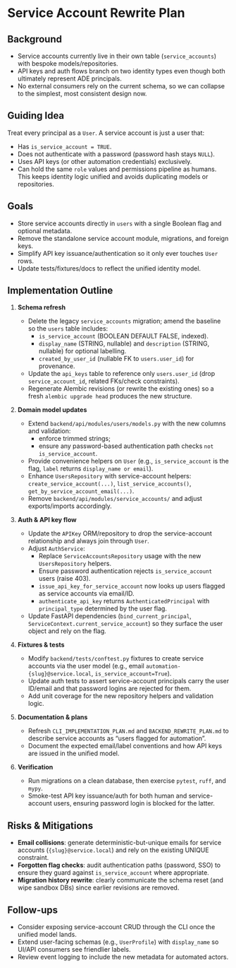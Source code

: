 # Service Account Rewrite Plan

## Background
- Service accounts currently live in their own table (`service_accounts`) with bespoke models/repositories.
- API keys and auth flows branch on two identity types even though both ultimately represent ADE principals.
- No external consumers rely on the current schema, so we can collapse to the simplest, most consistent design now.

## Guiding Idea
Treat every principal as a `User`. A service account is just a user that:
- Has `is_service_account = TRUE`.
- Does not authenticate with a password (password hash stays `NULL`).
- Uses API keys (or other automation credentials) exclusively.
- Can hold the same `role` values and permissions pipeline as humans.
This keeps identity logic unified and avoids duplicating models or repositories.

## Goals
- Store service accounts directly in `users` with a single Boolean flag and optional metadata.
- Remove the standalone service account module, migrations, and foreign keys.
- Simplify API key issuance/authentication so it only ever touches `User` rows.
- Update tests/fixtures/docs to reflect the unified identity model.

## Implementation Outline
1. **Schema refresh**
   - Delete the legacy `service_accounts` migration; amend the baseline so the `users` table includes:
     - `is_service_account` (BOOLEAN DEFAULT FALSE, indexed).
     - `display_name` (STRING, nullable) and `description` (STRING, nullable) for optional labelling.
     - `created_by_user_id` (nullable FK to `users.user_id`) for provenance.
   - Update the `api_keys` table to reference only `users.user_id` (drop `service_account_id`, related FKs/check constraints).
   - Regenerate Alembic revisions (or rewrite the existing ones) so a fresh `alembic upgrade head` produces the new structure.

2. **Domain model updates**
   - Extend `backend/api/modules/users/models.py` with the new columns and validation:
     - enforce trimmed strings;
     - ensure any password-based authentication path checks `not is_service_account`.
   - Provide convenience helpers on `User` (e.g., `is_service_account` is the flag, `label` returns `display_name or email`).
   - Enhance `UsersRepository` with service-account helpers: `create_service_account(...)`, `list_service_accounts()`, `get_by_service_account_email(...)`.
   - Remove `backend/api/modules/service_accounts/` and adjust exports/imports accordingly.

3. **Auth & API key flow**
   - Update the `APIKey` ORM/repository to drop the service-account relationship and always join through `User`.
   - Adjust `AuthService`:
     - Replace `ServiceAccountsRepository` usage with the new `UsersRepository` helpers.
     - Ensure password authentication rejects `is_service_account` users (raise 403).
     - `issue_api_key_for_service_account` now looks up users flagged as service accounts via email/ID.
     - `authenticate_api_key` returns `AuthenticatedPrincipal` with `principal_type` determined by the user flag.
   - Update FastAPI dependencies (`bind_current_principal`, `ServiceContext.current_service_account`) so they surface the user object and rely on the flag.

4. **Fixtures & tests**
   - Modify `backend/tests/conftest.py` fixtures to create service accounts via the user model (e.g., email `automation-{slug}@service.local`, `is_service_account=True`).
   - Update auth tests to assert service-account principals carry the user ID/email and that password logins are rejected for them.
   - Add unit coverage for the new repository helpers and validation logic.

5. **Documentation & plans**
   - Refresh `CLI_IMPLEMENTATION_PLAN.md` and `BACKEND_REWRITE_PLAN.md` to describe service accounts as “users flagged for automation”.
   - Document the expected email/label conventions and how API keys are issued in the unified model.

6. **Verification**
   - Run migrations on a clean database, then exercise `pytest`, `ruff`, and `mypy`.
   - Smoke-test API key issuance/auth for both human and service-account users, ensuring password login is blocked for the latter.

## Risks & Mitigations
- **Email collisions**: generate deterministic-but-unique emails for service accounts (`{slug}@service.local`) and rely on the existing UNIQUE constraint.
- **Forgotten flag checks**: audit authentication paths (password, SSO) to ensure they guard against `is_service_account` where appropriate.
- **Migration history rewrite**: clearly communicate the schema reset (and wipe sandbox DBs) since earlier revisions are removed.

## Follow-ups
- Consider exposing service-account CRUD through the CLI once the unified model lands.
- Extend user-facing schemas (e.g., `UserProfile`) with `display_name` so UI/API consumers see friendlier labels.
- Review event logging to include the new metadata for automated actors.
